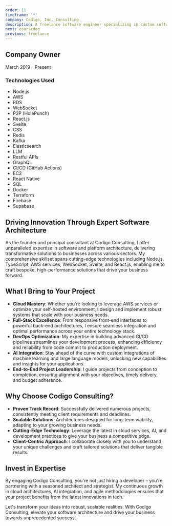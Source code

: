 ```yaml
---
order: 11
timeframe: '*'
company: Codigo, Inc. Consulting
description: A freelance software engineer specializing in custom software solutions, delivering efficient, scalable, and user-friendly systems tailored to client needs.
next: coursedog
previous: freelance
---
```


<!-- markdownlint-disable MD041 -->
## Company Owner

March 2019 - Present

### Technologies Used

- Node.js
- AWS
- RDS
- WebSocket
- P2P (HolePunch)
- React.js
- Svelte
- CSS
- Redis
- Kafka
- Elasticsearch
- LLM
- Restful APIs
- GraphQL
- CI/CD (GitHub Actions)
- EC2
- React Native
- SQL
- Docker
- Terraform
- Firebase
- Supabase

## Driving Innovation Through Expert Software Architecture

As the founder and principal consultant at Codigo Consulting, I offer unparalleled expertise in software and platform architecture, delivering transformative solutions to businesses across various sectors. My comprehensive skillset spans cutting-edge technologies including Node.js, TypeScript, AWS services, WebSocket, Svelte, and React.js, enabling me to craft bespoke, high-performance solutions that drive your business forward.

## What I Bring to Your Project

- **Cloud Mastery**: Whether you're looking to leverage AWS services or optimize your self-hosted environment, I design and implement robust systems that scale with your business needs.
- **Full-Stack Excellence**: From responsive front-end interfaces to powerful back-end architectures, I ensure seamless integration and optimal performance across your entire technology stack.
- **DevOps Optimization**: My expertise in building advanced CI/CD pipelines streamlines your development process, enhancing efficiency and reliability from code commit to production deployment.
- **AI Integration**: Stay ahead of the curve with custom integrations of machine learning and large language models, unlocking new capabilities and insights for your applications.
- **End-to-End Project Leadership**: I guide projects from conception to completion, ensuring alignment with your objectives, timely delivery, and budget adherence.

## Why Choose Codigo Consulting?

- **Proven Track Record**: Successfully delivered numerous projects, consistently meeting client requirements and deadlines.
- **Scalable Solutions**: Architectures designed for long-term viability, adapting to your growing business needs.
- **Cutting-Edge Technology**: Leverage the latest in cloud services, AI, and development practices to give your business a competitive edge.
- **Client-Centric Approach**: I collaborate closely with you to understand your unique challenges and craft tailored solutions that deliver tangible results.

## Invest in Expertise

By engaging Codigo Consulting, you're not just hiring a developer – you're partnering with a seasoned architect and strategist. My continuous growth in cloud architectures, AI integration, and agile methodologies ensures that your project benefits from the latest innovations in tech.

Let's transform your ideas into robust, scalable realities. With Codigo Consulting, elevate your software architecture and drive your business towards unprecedented success.
